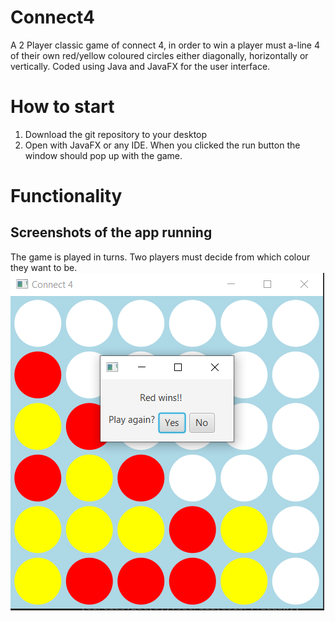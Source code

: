 # Connect4
A 2 Player classic game of connect 4, in order to win a player must a-line 4 of their own red/yellow coloured circles either diagonally, horizontally or vertically. Coded using Java and JavaFX for the user interface.
# How to start 
1. Download the git repository to your desktop
2. Open with JavaFX or any IDE. When you clicked the run button the window should pop up with the game.
# Functionality 
## Screenshots of the app running
The game is played in turns. Two players must decide from which colour they want to be.
![SCREENSHOT](https://github.com/igorganch/Connect4/blob/master/CONECT4/Screen%20Capture.PNG)
